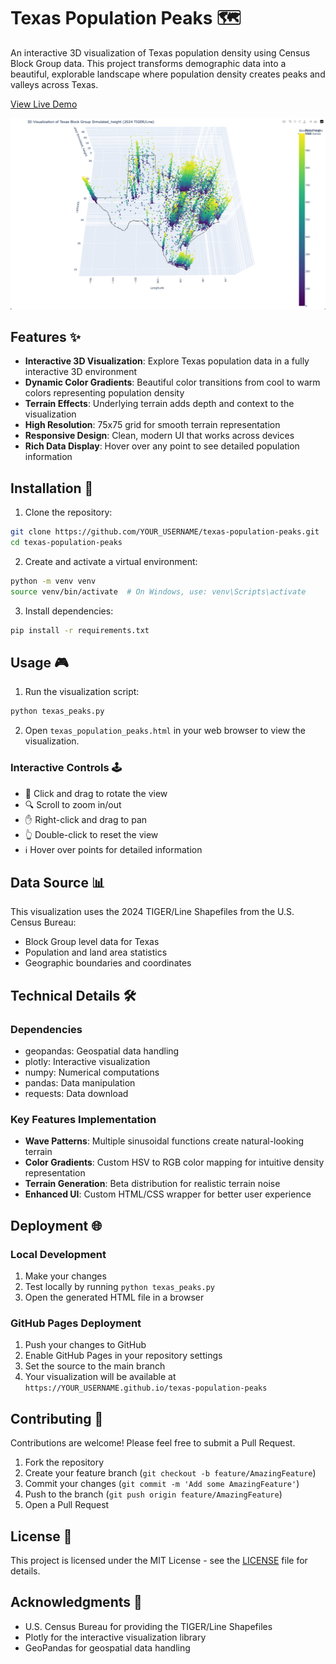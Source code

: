 # Texas Population Peaks 🗺️

An interactive 3D visualization of Texas population density using Census Block Group data. This project transforms demographic data into a beautiful, explorable landscape where population density creates peaks and valleys across Texas.

[View Live Demo](https://YOUR_USERNAME.github.io/texas-population-peaks)

![Texas Population Peaks Visualization](preview.png)

## Features ✨

- **Interactive 3D Visualization**: Explore Texas population data in a fully interactive 3D environment
- **Dynamic Color Gradients**: Beautiful color transitions from cool to warm colors representing population density
- **Terrain Effects**: Underlying terrain adds depth and context to the visualization
- **High Resolution**: 75x75 grid for smooth terrain representation
- **Responsive Design**: Clean, modern UI that works across devices
- **Rich Data Display**: Hover over any point to see detailed population information

## Installation 🚀

1. Clone the repository:
```bash
git clone https://github.com/YOUR_USERNAME/texas-population-peaks.git
cd texas-population-peaks
```

2. Create and activate a virtual environment:
```bash
python -m venv venv
source venv/bin/activate  # On Windows, use: venv\Scripts\activate
```

3. Install dependencies:
```bash
pip install -r requirements.txt
```

## Usage 🎮

1. Run the visualization script:
```bash
python texas_peaks.py
```

2. Open `texas_population_peaks.html` in your web browser to view the visualization.

### Interactive Controls 🕹️

- 🔄 Click and drag to rotate the view
- 🔍 Scroll to zoom in/out
- ✋ Right-click and drag to pan
- 👆 Double-click to reset the view
- ℹ️ Hover over points for detailed information

## Data Source 📊

This visualization uses the 2024 TIGER/Line Shapefiles from the U.S. Census Bureau:
- Block Group level data for Texas
- Population and land area statistics
- Geographic boundaries and coordinates

## Technical Details 🛠️

### Dependencies
- geopandas: Geospatial data handling
- plotly: Interactive visualization
- numpy: Numerical computations
- pandas: Data manipulation
- requests: Data download

### Key Features Implementation
- **Wave Patterns**: Multiple sinusoidal functions create natural-looking terrain
- **Color Gradients**: Custom HSV to RGB color mapping for intuitive density representation
- **Terrain Generation**: Beta distribution for realistic terrain noise
- **Enhanced UI**: Custom HTML/CSS wrapper for better user experience

## Deployment 🌐

### Local Development
1. Make your changes
2. Test locally by running `python texas_peaks.py`
3. Open the generated HTML file in a browser

### GitHub Pages Deployment
1. Push your changes to GitHub
2. Enable GitHub Pages in your repository settings
3. Set the source to the main branch
4. Your visualization will be available at `https://YOUR_USERNAME.github.io/texas-population-peaks`

## Contributing 🤝

Contributions are welcome! Please feel free to submit a Pull Request.

1. Fork the repository
2. Create your feature branch (`git checkout -b feature/AmazingFeature`)
3. Commit your changes (`git commit -m 'Add some AmazingFeature'`)
4. Push to the branch (`git push origin feature/AmazingFeature`)
5. Open a Pull Request

## License 📝

This project is licensed under the MIT License - see the [LICENSE](LICENSE) file for details.

## Acknowledgments 🙏

- U.S. Census Bureau for providing the TIGER/Line Shapefiles
- Plotly for the interactive visualization library
- GeoPandas for geospatial data handling 